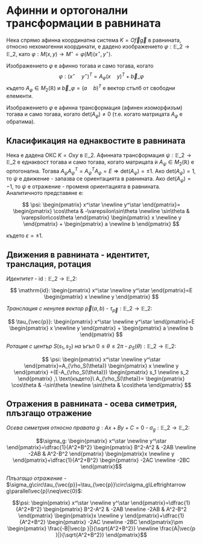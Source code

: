 # Афинни и ортогонални трансформации в равнината

Нека спрямо афинна координатна система $K=O\vec{f}\vec{g}$ в равнината, относно нехомогенни координати, е дадено изображението $\varphi:\mathbb{E}\_2\to\mathbb{E}\_2$, като $\varphi:M(x,y)\to M^\star=\varphi(M)(x^\star, y^\star)$.

Изображението $\varphi$ е афинно тогава и само тогава, когато $$\varphi:(x^\star \quad y^\star)^T=A_\varphi(x \quad y)^T+\vec{b}\_{\varphi}$$ където $A_\varphi\in M_2(\mathbb{R})$ и $\vec{b}\_{\varphi}=(a\quad b)^T$ е вектор стълб от свободни елементи.

Изображението $\varphi$ е афинна трансформация (афинен изоморфизъм) тогава и само тогава, когато $\mathrm{det}(A_\varphi)\neq 0$ (т.е. когато матрицата $A_\varphi$ е обратима).

## Класификация на еднаквостите в равнината

Нека е дадена ОКС $K=Oxy$ в $\mathbb{E}\_2$. Афинната трансформация $\psi:\mathbb{E}\_2\to\mathbb{E}\_2$ е еднаквост тогава и само тогава, когато матрицата ѝ $A_\psi\in M_2(\mathbb{R})$ е ортогонална. Тогава $A_\psi A_\psi^{T}= A_\psi^{T}A_\psi=E\Rightarrow \mathrm{det}(A_\psi)=\pm 1$. Ако $\mathrm{det}(A_\psi)=1$, то $\psi$ е движение - запазва се ориентацията в равнината. Ако $\mathrm{det}(A_\psi)=-1$, то $\psi$ е отражение - променя ориентацията в равнината. Аналитичното представяне е: 

$$
\psi:
\begin{pmatrix}
x^\star
\newline
y^\star
\end{pmatrix}=
\begin{pmatrix}
\cos\theta & -\varepsilon\sin\theta
\newline
\sin\theta & \varepsilon\cos\theta
\end{pmatrix}
\begin{pmatrix}
x
\newline
y
\end{pmatrix}
+
\begin{pmatrix}
a
\newline
b
\end{pmatrix}
$$

където $\varepsilon=\pm 1$.

## Движения в равнината - идентитет, транслация, ротация

*Идентитет* - $\mathrm{id}:\mathbb{E}\_2\to\mathbb{E}\_2$:

$$
\mathrm{id}:
\begin{pmatrix}
x^\star
\newline
y^\star
\end{pmatrix}=E
\begin{pmatrix}
x
\newline
y
\end{pmatrix}
$$

*Транслация с ненулев вектор* $\vec{p}(a,b)$ - $\tau_{\vec{p}}:\mathbb{E}\_2\to\mathbb{E}\_2$:

$$
\tau_{\vec{p}}:
\begin{pmatrix}
x^\star
\newline
y^\star
\end{pmatrix}=E
\begin{pmatrix}
x
\newline
y
\end{pmatrix}
+
\begin{pmatrix}
a
\newline
b
\end{pmatrix}
$$

*Ротация с център* $S(s_1,s_2)$ *на ъгъл* $0\leq \theta\leq 2\pi$ - $\rho_S(\theta):\mathbb{E}\_2\to\mathbb{E}\_2$:

$$
\psi:
\begin{pmatrix}
x^\star
\newline
y^\star
\end{pmatrix}=A_{\rho_S(\theta)}
\begin{pmatrix}
x
\newline
y
\end{pmatrix}
+(E-A_{\rho_S(\theta)})
\begin{pmatrix}
s_1
\newline
s_2
\end{pmatrix}
,\ \text{където}\ A_{\rho_S(\theta)}=
\begin{pmatrix}
\cos\theta & -\sin\theta
\newline
\sin\theta & \cos\theta
\end{pmatrix}
$$

## Отражения в равнината - осева симетрия, плъзгащо отражение

*Осева симетрия относно правата* $g:Ax+By+C=0$ - $\sigma_g:\mathbb{E}\_2\to\mathbb{E}\_2$:

$$\sigma_g:
\begin{pmatrix}
x^\star \newline
y^\star
\end{pmatrix}=\dfrac{1}{A^2+B^2}
\begin{pmatrix} B^2-A^2 & -2AB
\newline
-2AB & A^2-B^2
\end{pmatrix}
\begin{pmatrix}x
\newline
y
\end{pmatrix}+\dfrac{1}{A^2+B^2}
\begin{pmatrix} -2AC 
\newline
-2BC
\end{pmatrix}$$

*Плъзгащо отражение* - $\sigma_g\circ\tau_{\vec{p}}=\tau_{\vec{p}}\circ\sigma_g\Leftrightarrow g\parallel\vec{p}\neq\vec{0}$:

$$\psi:
\begin{pmatrix}
x^\star \newline
y^\star
\end{pmatrix}=\dfrac{1}{A^2+B^2}
\begin{pmatrix} B^2-A^2 & -2AB
\newline
-2AB & A^2-B^2
\end{pmatrix}
\begin{pmatrix}x
\newline
y
\end{pmatrix}+\dfrac{1}{A^2+B^2}
\begin{pmatrix} -2AC 
\newline
-2BC
\end{pmatrix}\pm
\begin{pmatrix}
\frac{-B|\vec{p
}|}{\sqrt{A^2+B^2}}
\newline
\frac{A|\vec{p
}|}{\sqrt{A^2+B^2}}
\end{pmatrix}$$
